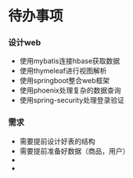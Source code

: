 # 待办事项
### 设计web
* 使用mybatis连接hbase获取数据 
* 使用thymeleaf进行视图解析
* 使用springboot整合web框架 
* 使用phoenix处理复杂的数据查询
* 使用spring-security处理登录验证

### 需求
* 需要提前设计好表的结构
* 需要提前准备好数据（商品，用户） 
*  
* 


